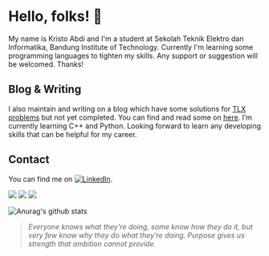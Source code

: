 # Hello, folks! 👋

My name is Kristo Abdi and I'm a student at Sekolah Teknik Elektro dan Informatika, Bandung Institute of Technology. Currently I'm learning some programming languages to tighten my skills. Any support or suggestion will be welcomed. Thanks!

## Blog & Writing

I also maintain and writing on a blog which have some solutions for [TLX problems](https://tlx.toki.id.) but not yet completed. You can find and read some on [here](https://www.medium.com/kristabdi/).
I’m currently learning C++ and Python. Looking forward to learn any developing skills that can be helpful for my career.

## Contact 

You can find me on [![LinkedIn][2.2]][2].

[2.2]: https://raw.githubusercontent.com/MartinHeinz/MartinHeinz/master/linkedin-3-16.png (LinkedIn icon without padding)
[2]: https://www.linkedin.com/in/kristabdi/

![](https://img.shields.io/badge/<Code>-<C++>-informational?style=flat&logo=<LOGO_NAME>&logoColor=white&color=2bbc8a)
![](https://img.shields.io/badge/<Code>-<Python>-informational?style=flat&logo=<LOGO_NAME>&logoColor=white&color=2bbc8a)
![](https://img.shields.io/badge/<Source>-<Git>-informational?style=flat&logo=<LOGO_NAME>&logoColor=white&color=2bbc8a)

![Anurag's github stats](https://github-readme-stats.vercel.app/api?username=Zeus-s&theme=onedarkk&show_icons=true)

> _Everyone knows what they're doing, some know how they do it, but very few know why they do what they're doing. Purpose gives us strength that ambition cannot provide._
